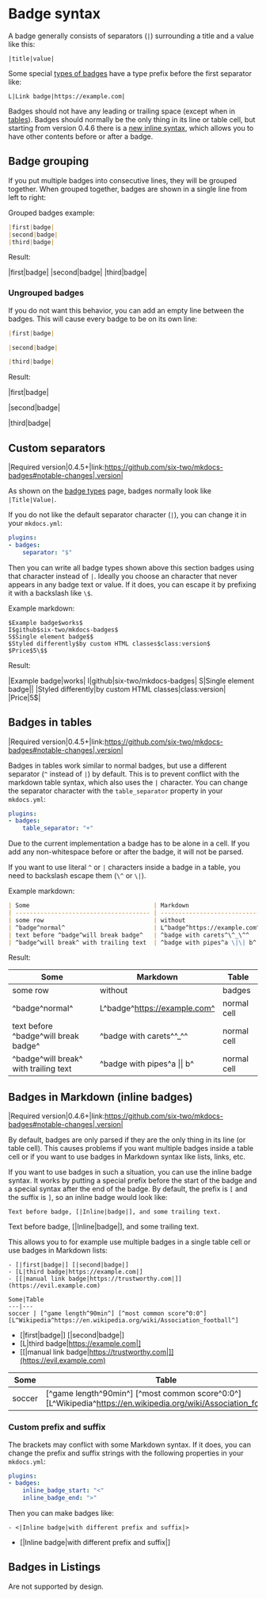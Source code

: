# Badge syntax

A badge generally consists of separators (`|`) surrounding a title and a value like this:
```
|title|value|
```

Some special [types of badges](badge-types.md) have a type prefix before the first separator like:
```
L|Link badge|https://example.com|
```

Badges should not have any leading or trailing space (except when in [tables](#badges-in-tables)).
Badges should normally be the only thing in its line or table cell, but starting from version 0.4.6 there is a [new inline syntax](#badges-in-markdown-inline-badges), which allows you to have other contents before or after a badge.

## Badge grouping

If you put multiple badges into consecutive lines, they will be grouped together.
When grouped together, badges are shown in a single line from left to right:

Grouped badges example:
```markdown
|first|badge|
|second|badge|
|third|badge|
```

Result:

<span class=result>
|first|badge|
|second|badge|
|third|badge|
</span>

### Ungrouped badges

If you do not want this behavior, you can add an empty line between the badges.
This will cause every badge to be on its own line:

```markdown
|first|badge|

|second|badge|

|third|badge|
```

Result:

<span class=result>
|first|badge|

|second|badge|

|third|badge|
</span>


## Custom separators

|Required version|0.4.5+|link:https://github.com/six-two/mkdocs-badges#notable-changes|.version|

As shown on the [badge types](badge-types.md) page, badges normally look like `|Title|Value|`.

If you do not like the default separator character (`|`), you can change it in your `mkdocs.yml`:
```yaml
plugins:
- badges:
    separator: "$"
```

Then you can write all badge types shown above this section badges using that character instead of `|`.
Ideally you choose an character that never appears in any badge text or value.
If it does, you can escape it by prefixing it with a backslash like `\$`.

Example markdown:
```
$Example badge$works$
I$github$six-two/mkdocs-badges$
S$Single element badge$$
$Styled differently$by custom HTML classes$class:version$
$Price$5\$$
```

Result:

<!-- Yeah, this is cheating, but I can not change the separator for a piece of a page -->
<span class=result>
|Example badge|works|
I|github|six-two/mkdocs-badges|
S|Single element badge||
|Styled differently|by custom HTML classes|class:version|
|Price|5$|
</span>


## Badges in tables

|Required version|0.4.5+|link:https://github.com/six-two/mkdocs-badges#notable-changes|.version|

Badges in tables work similar to normal badges, but use a different separator (`^` instead of `|`) by default.
This is to prevent conflict with the markdown table syntax, which also uses the `|` character.
You can change the separator character with the `table_separator` property in your `mkdocs.yml`:
```yaml
plugins:
- badges:
    table_separator: "+"
```

Due to the current implementation a badge has to be alone in a cell.
If you add any non-whitespace before or after the badge, it will not be parsed.

If you want to use literal `^` or `|` characters inside a badge in a table, you need to backslash escape them (`\^` or `\|`).

Example markdown:
```markdown
| Some                                   | Markdown                     | Table       |
| -------------------------------------- | ---------------------------- | ----------- |
| some row                               | without                      | badges      |
| ^badge^normal^                         | L^badge^https://example.com^ | normal cell |
| text before ^badge^will break badge^   | ^badge with carets^\^_\^^    | normal cell |
| ^badge^will break^ with trailing text  | ^badge with pipes^a \|\| b^  | normal cell |
```

Result:

| Some                                   | Markdown                     | Table       |
| -------------------------------------- | ---------------------------- | ----------- |
| some row                               | without                      | badges      |
| ^badge^normal^                         | L^badge^https://example.com^ | normal cell |
| text before ^badge^will break badge^   | ^badge with carets^\^_\^^    | normal cell |
| ^badge^will break^ with trailing text  | ^badge with pipes^a \|\| b^  | normal cell |

<!-- Link references -->
[example_ref]: https://www.example.com

<!-- Footnotes -->
[^1]: There is a difference, in that a badge like a link (L) or reflink (R) badge have the link cover the entire badge. So it will also trigger, if you click the left side. For the similar normal badges, only the right side is part of the link.

## Badges in Markdown (inline badges)

|Required version|0.4.6+|link:https://github.com/six-two/mkdocs-badges#notable-changes|.version|

By default, badges are only parsed if they are the only thing in its line (or table cell).
This causes problems if you want multiple badges inside a table cell or if you want to use badges in Markdown syntax like lists, links, etc.

If you want to use badges in such a situation, you can use the inline badge syntax.
It works by putting a special prefix before the start of the badge and a special syntax after the end of the badge.
By default, the prefix is `[` and the suffix is `]`, so an inline badge would look like:

```
Text before badge, [|Inline|badge|], and some trailing text.
```

<span class=result>
Text before badge, [|Inline|badge|], and some trailing text.
</span>

This allows you to for example use multiple badges in a single table cell or use badges in Markdown lists:

```
- [|first|badge|] [|second|badge|]
- [L|third badge|https://example.com|]
- [[|manual link badge|https://trustworthy.com|]](https://evil.example.com)

Some|Table
---|---
soccer | [^game length^90min^] [^most common score^0:0^] [L^Wikipedia^https://en.wikipedia.org/wiki/Association_football^]
```

- [|first|badge|] [|second|badge|]
- [L|third badge|https://example.com|]
- [[|manual link badge|https://trustworthy.com|]](https://evil.example.com)

Some|Table
---|---
soccer | [^game length^90min^] [^most common score^0:0^] [L^Wikipedia^https://en.wikipedia.org/wiki/Association_football^]

### Custom prefix and suffix

The brackets may conflict with some Markdown syntax.
If it does, you can change the prefix and suffix strings with the following properties in your `mkdocs.yml`:
```yaml
plugins:
- badges:
    inline_badge_start: "<"
    inline_badge_end: ">"
```

Then you can make badges like:
```
- <|Inline badge|with different prefix and suffix|>
```

<!-- I have to cheat again, but the tests page checks these cases sometimes -->
- [|Inline badge|with different prefix and suffix|]

## Badges in Listings

Are not supported by design.

